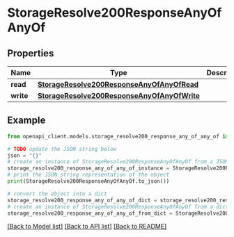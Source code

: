 # StorageResolve200ResponseAnyOfAnyOf


## Properties

Name | Type | Description | Notes
------------ | ------------- | ------------- | -------------
**read** | [**StorageResolve200ResponseAnyOfAnyOfRead**](StorageResolve200ResponseAnyOfAnyOfRead.md) |  | 
**write** | [**StorageResolve200ResponseAnyOfAnyOfWrite**](StorageResolve200ResponseAnyOfAnyOfWrite.md) |  | 

## Example

```python
from openapi_client.models.storage_resolve200_response_any_of_any_of import StorageResolve200ResponseAnyOfAnyOf

# TODO update the JSON string below
json = "{}"
# create an instance of StorageResolve200ResponseAnyOfAnyOf from a JSON string
storage_resolve200_response_any_of_any_of_instance = StorageResolve200ResponseAnyOfAnyOf.from_json(json)
# print the JSON string representation of the object
print(StorageResolve200ResponseAnyOfAnyOf.to_json())

# convert the object into a dict
storage_resolve200_response_any_of_any_of_dict = storage_resolve200_response_any_of_any_of_instance.to_dict()
# create an instance of StorageResolve200ResponseAnyOfAnyOf from a dict
storage_resolve200_response_any_of_any_of_from_dict = StorageResolve200ResponseAnyOfAnyOf.from_dict(storage_resolve200_response_any_of_any_of_dict)
```
[[Back to Model list]](../README.md#documentation-for-models) [[Back to API list]](../README.md#documentation-for-api-endpoints) [[Back to README]](../README.md)


